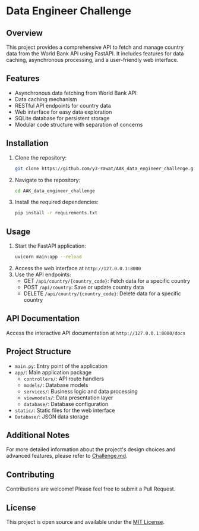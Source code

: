 # Data Engineer Challenge

## Overview
This project provides a comprehensive API to fetch and manage country data from the World Bank API using FastAPI. It includes features for data caching, asynchronous processing, and a user-friendly web interface.

## Features
- Asynchronous data fetching from World Bank API
- Data caching mechanism
- RESTful API endpoints for country data
- Web interface for easy data exploration
- SQLite database for persistent storage
- Modular code structure with separation of concerns

## Installation
1. Clone the repository:
   ```bash
   git clone https://github.com/y3-rawat/AAK_data_engineer_challenge.git
   ```
2. Navigate to the repository:
   ```bash
   cd AAK_data_engineer_challenge
   ```
3. Install the required dependencies:
   ```bash
   pip install -r requirements.txt
   ```

## Usage
1. Start the FastAPI application:
   ```bash
   uvicorn main:app --reload
   ```
2. Access the web interface at `http://127.0.0.1:8000`
3. Use the API endpoints:
   - GET `/api/country/{country_code}`: Fetch data for a specific country
   - POST `/api/country`: Save or update country data
   - DELETE `/api/country/{country_code}`: Delete data for a specific country

## API Documentation
Access the interactive API documentation at `http://127.0.0.1:8000/docs`

## Project Structure
- `main.py`: Entry point of the application
- `app/`: Main application package
  - `controllers/`: API route handlers
  - `models/`: Database models
  - `services/`: Business logic and data processing
  - `viewmodels/`: Data presentation layer
  - `database/`: Database configuration
- `static/`: Static files for the web interface
- `Database/`: JSON data storage

## Additional Notes
For more detailed information about the project's design choices and advanced features, please refer to [Challenge.md](https://github.com/y3-rawat/AAK_data_engineer_challenge/blob/main/challenge.md).

## Contributing
Contributions are welcome! Please feel free to submit a Pull Request.

## License
This project is open source and available under the [MIT License](LICENSE).